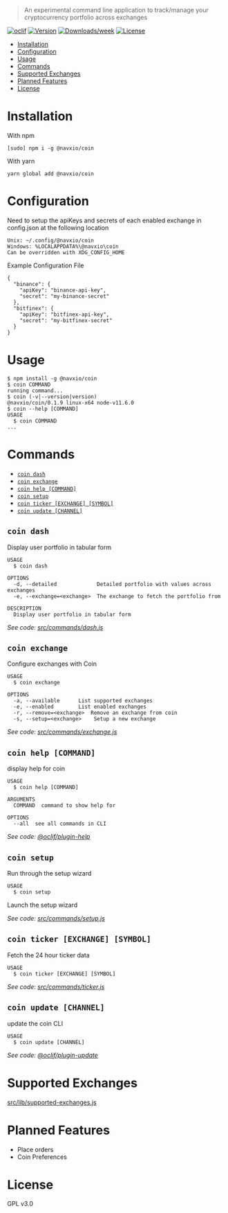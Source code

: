 
> An experimental command line application to track/manage your cryptocurrency portfolio across exchanges


[![oclif](https://img.shields.io/badge/cli-oclif-brightgreen.svg)](https://oclif.io)
[![Version](https://img.shields.io/npm/v/@navxio/coin.svg)](https://npmjs.org/package/@navxio/coin)
[![Downloads/week](https://img.shields.io/npm/dw/@navxio/coin.svg)](https://npmjs.org/package/@navxio/coin)
[![License](https://img.shields.io/npm/l/@navxio/coin.svg)](https://github.com/navdeepio/coin/blob/master/package.json)

<!-- toc -->
* [Installation](#installation)
* [Configuration](#configuration)
* [Usage](#usage)
* [Commands](#commands)
* [Supported Exchanges](#supported-exchanges)
* [Planned Features](#planned-features)
* [License](#license)

<!-- tocstop -->
# Installation

With npm
```
[sudo] npm i -g @navxio/coin
```
With yarn
```
yarn global add @navxio/coin
```

# Configuration

Need to setup the apiKeys and secrets of each enabled exchange in config.json at the following location

    Unix: ~/.config/@navxio/coin
    Windows: %LOCALAPPDATA%\@navxio\coin
    Can be overridden with XDG_CONFIG_HOME


Example Configuration File

```
{
  "binance": {
    "apiKey": "binance-api-key",
    "secret": "my-binance-secret"
  },
  "bitfinex": {
    "apiKey": "bitfinex-api-key",
    "secret": "my-bitfinex-secret"
  }
}
```

# Usage
<!-- usage -->
```sh-session
$ npm install -g @navxio/coin
$ coin COMMAND
running command...
$ coin (-v|--version|version)
@navxio/coin/0.1.9 linux-x64 node-v11.6.0
$ coin --help [COMMAND]
USAGE
  $ coin COMMAND
...
```
<!-- usagestop -->
# Commands
<!-- commands -->
* [`coin dash`](#coin-dash)
* [`coin exchange`](#coin-exchange)
* [`coin help [COMMAND]`](#coin-help-command)
* [`coin setup`](#coin-setup)
* [`coin ticker [EXCHANGE] [SYMBOL]`](#coin-ticker-exchange-symbol)
* [`coin update [CHANNEL]`](#coin-update-channel)

## `coin dash`

Display user portfolio in tabular form

```
USAGE
  $ coin dash

OPTIONS
  -d, --detailed             Detailed portfolio with values across exchanges
  -e, --exchange=<exchange>  The exchange to fetch the portfolio from

DESCRIPTION
  Display user portfolio in tabular form
```

_See code: [src/commands/dash.js](https://github.com/navdeepio/coin/blob/v0.1.9/src/commands/dash.js)_

## `coin exchange`

Configure exchanges with Coin

```
USAGE
  $ coin exchange

OPTIONS
  -a, --available      List supported exchanges
  -e, --enabled        List enabled exchanges
  -r, --remove=<exchange>  Remove an exchange from coin
  -s, --setup=<exchange>    Setup a new exchange
```

_See code: [src/commands/exchange.js](https://github.com/navdeepio/coin/blob/v0.1.9/src/commands/exchange.js)_

## `coin help [COMMAND]`

display help for coin

```
USAGE
  $ coin help [COMMAND]

ARGUMENTS
  COMMAND  command to show help for

OPTIONS
  --all  see all commands in CLI
```

_See code: [@oclif/plugin-help](https://github.com/oclif/plugin-help/blob/v2.1.4/src/commands/help.ts)_

## `coin setup`

Run through the setup wizard

```
USAGE
  $ coin setup
```
Launch the setup wizard

_See code: [src/commands/setup.js](https://github.com/navdeepio/coin/blob/v0.1.9/src/commands/setup.js)_

## `coin ticker [EXCHANGE] [SYMBOL]`

Fetch the 24 hour ticker data

```
USAGE
  $ coin ticker [EXCHANGE] [SYMBOL]
```

_See code: [src/commands/ticker.js](https://github.com/navdeepio/coin/blob/v0.1.9/src/commands/ticker.js)_

## `coin update [CHANNEL]`

update the coin CLI

```
USAGE
  $ coin update [CHANNEL]
```

_See code: [@oclif/plugin-update](https://github.com/oclif/plugin-update/blob/v1.3.9/src/commands/update.ts)_
<!-- commandsstop -->

# Supported Exchanges
[src/lib/supported-exchanges.js](https://github.com/navdeepio/coin/blob/v0.1.9/src/lib/supported-exchanges.js)

# Planned Features
* Place orders
* Coin Preferences

# License
GPL v3.0
